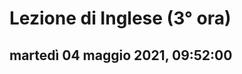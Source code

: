 


# Lezione di Inglese (3° ora)

## martedì 04 maggio 2021, 09:52:00

<!--stackedit_data:
eyJoaXN0b3J5IjpbMjE0MDk5NTQ2OV19
-->